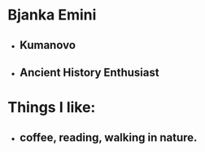 # Bjanka Emini
- ## Kumanovo
- ## Ancient History Enthusiast
# Things I like:
- ## coffee, reading, walking in nature.